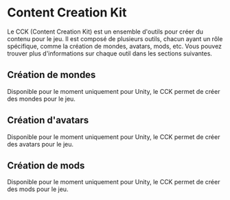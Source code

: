 # Content Creation Kit
Le CCK (Content Creation Kit) est un ensemble d'outils pour créer du contenu pour le jeu. 
Il est composé de plusieurs outils, chacun ayant un rôle spécifique, comme la création de mondes, avatars, mods, etc.
Vous pouvez trouver plus d'informations sur chaque outil dans les sections suivantes.

## Création de mondes
Disponible pour le moment uniquement pour Unity, le CCK permet de créer des mondes pour le jeu.

## Création d'avatars
Disponible pour le moment uniquement pour Unity, le CCK permet de créer des avatars pour le jeu.

## Création de mods
Disponible pour le moment uniquement pour Unity, le CCK permet de créer des mods pour le jeu.




